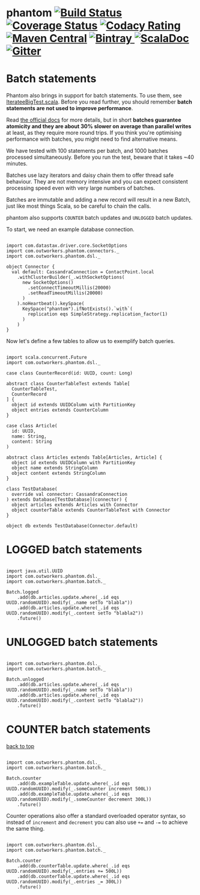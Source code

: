 phantom
[![Build Status](https://travis-ci.org/outworkers/phantom.svg?branch=develop)](https://travis-ci.org/outworkers/phantom?branch=develop) [![Coverage Status](https://coveralls.io/repos/github/outworkers/phantom/badge.svg?branch=develop)](https://coveralls.io/github/outworkers/phantom?branch=develop)  [![Codacy Rating](https://api.codacy.com/project/badge/grade/25bee222a7d142ff8151e6ceb39151b4)](https://www.codacy.com/app/flavian/phantom_2) [![Maven Central](https://maven-badges.herokuapp.com/maven-central/com.outworkers/phantom-dsl_2.11/badge.svg)](https://maven-badges.herokuapp.com/maven-central/com.outworkers/phantom-dsl_2.11) [![Bintray](https://api.bintray.com/packages/outworkers/oss-releases/phantom-dsl/images/download.svg) ](https://bintray.com/outworkers/oss-releases/phantom-dsl/_latestVersion) [![ScalaDoc](http://javadoc-badge.appspot.com/com.outworkers/phantom-dsl_2.11.svg?label=scaladoc)](http://javadoc-badge.appspot.com/com.outworkers/phantom-dsl_2.11) [![Gitter](https://badges.gitter.im/Join%20Chat.svg)](https://gitter.im/outworkers/phantom?utm_source=badge&utm_medium=badge&utm_campaign=pr-badge&utm_content=badge)
===============================================================================================================================================================================================================================================================================================================================================================================================================================================================================================================================================================================================================================================================================================================================================================================================================================================================================================================================================================================================================================================================================================================
<a id="batch-statements">Batch statements</a>
=============================================

Phantom also brings in support for batch statements. To use them, see [IterateeBigTest.scala](https://github.com/outworkers/phantom/blob/develop/phantom-dsl/src/test/scala/com/outworkers/phantom/builder/query/db/iteratee/IterateeBigReadPerformanceTest.scala). Before you read further, you should remember **batch statements are not used to improve performance**.

Read [the official docs](http://docs.datastax.com/en/cql/3.1/cql/cql_reference/batch_r.html) for more details, but in short **batches guarantee atomicity and they are about 30% slower on average than parallel writes** at least, as they require more round trips. If you think you're optimising performance with batches, you might need to find alternative means.

We have tested with 100 statements per batch, and 1000 batches processed simultaneously. Before you run the test, beware that it takes ~40 minutes.

Batches use lazy iterators and daisy chain them to offer thread safe behaviour. They are not memory intensive and you can expect consistent processing speed even with very large numbers of batches.

Batches are immutable and adding a new record will result in a new Batch, just like most things Scala, so be careful to chain the calls.

phantom also supports `COUNTER` batch updates and `UNLOGGED` batch updates.

To start, we need an example database connection.

```tut:silent

import com.datastax.driver.core.SocketOptions
import com.outworkers.phantom.connectors._
import com.outworkers.phantom.dsl._

object Connector {
  val default: CassandraConnection = ContactPoint.local
    .withClusterBuilder(_.withSocketOptions(
      new SocketOptions()
        .setConnectTimeoutMillis(20000)
        .setReadTimeoutMillis(20000)
      )
    ).noHeartbeat().keySpace(
      KeySpace("phantom").ifNotExists().`with`(
        replication eqs SimpleStrategy.replication_factor(1)
      )
    )
}
```

Now let's define a few tables to allow us to exemplify batch queries.

```tut:silent

import scala.concurrent.Future
import com.outworkers.phantom.dsl._

case class CounterRecord(id: UUID, count: Long)

abstract class CounterTableTest extends Table[
  CounterTableTest,
  CounterRecord
] {
  object id extends UUIDColumn with PartitionKey
  object entries extends CounterColumn
}

case class Article(
  id: UUID,
  name: String,
  content: String
)

abstract class Articles extends Table[Articles, Article] {
  object id extends UUIDColumn with PartitionKey
  object name extends StringColumn
  object content extends StringColumn
}

class TestDatabase(
  override val connector: CassandraConnection
) extends Database[TestDatabase](connector) {
  object articles extends Articles with Connector
  object counterTable extends CounterTableTest with Connector
}

object db extends TestDatabase(Connector.default)

```

<a id="logged-batch-statements">LOGGED batch statements</a>
===========================================================

```tut:silent

import java.util.UUID
import com.outworkers.phantom.dsl._
import com.outworkers.phantom.batch._

Batch.logged
    .add(db.articles.update.where(_.id eqs UUID.randomUUID).modify(_.name setTo "blabla"))
    .add(db.articles.update.where(_.id eqs UUID.randomUUID).modify(_.content setTo "blabla2"))
    .future()

```


<a id="unlogged-batch-statements">UNLOGGED batch statements</a>
============================================================

```tut:silent

import com.outworkers.phantom.dsl._
import com.outworkers.phantom.batch._

Batch.unlogged
    .add(db.articles.update.where(_.id eqs UUID.randomUUID).modify(_.name setTo "blabla"))
    .add(db.articles.update.where(_.id eqs UUID.randomUUID).modify(_.content setTo "blabla2"))
    .future()

```


<a id="counter-batch-statements">COUNTER batch statements</a>
============================================================
<a href="#table-of-contents">back to top</a>

```tut:silent

import com.outworkers.phantom.dsl._
import com.outworkers.phantom.batch._

Batch.counter
    .add(db.exampleTable.update.where(_.id eqs UUID.randomUUID).modify(_.someCounter increment 500L))
    .add(db.exampleTable.update.where(_.id eqs UUID.randomUUID).modify(_.someCounter decrement 300L))
    .future()
```

Counter operations also offer a standard overloaded operator syntax, so instead of `increment` and `decrement`
you can also use `+=` and `-=` to achieve the same thing.

```tut:silent

import com.outworkers.phantom.dsl._
import com.outworkers.phantom.batch._

Batch.counter
    .add(db.counterTable.update.where(_.id eqs UUID.randomUUID).modify(_.entries += 500L))
    .add(db.counterTable.update.where(_.id eqs UUID.randomUUID).modify(_.entries _= 300L))
    .future()
```

